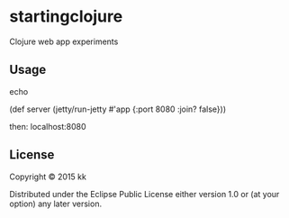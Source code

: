 # startingclojure

 Clojure web app experiments 

## Usage

echo

 (def server (jetty/run-jetty #'app {:port 8080 :join? false}))
 
 then:
 localhost:8080

## License

Copyright © 2015 kk

Distributed under the Eclipse Public License either version 1.0 or (at
your option) any later version.
